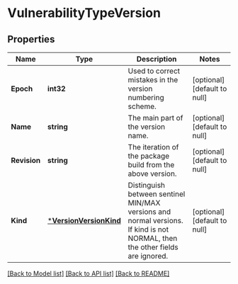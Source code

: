 # VulnerabilityTypeVersion

## Properties
Name | Type | Description | Notes
------------ | ------------- | ------------- | -------------
**Epoch** | **int32** | Used to correct mistakes in the version numbering scheme. | [optional] [default to null]
**Name** | **string** | The main part of the version name. | [optional] [default to null]
**Revision** | **string** | The iteration of the package build from the above version. | [optional] [default to null]
**Kind** | [***VersionVersionKind**](VersionVersionKind.md) | Distinguish between sentinel MIN/MAX versions and normal versions. If kind is not NORMAL, then the other fields are ignored. | [optional] [default to null]

[[Back to Model list]](../README.md#documentation-for-models) [[Back to API list]](../README.md#documentation-for-api-endpoints) [[Back to README]](../README.md)


